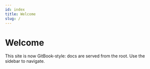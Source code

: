 ```yaml
---
id: index
title: Welcome
slug: /
---
```


# Welcome

This site is now GitBook-style: docs are served from the root.
Use the sidebar to navigate.
